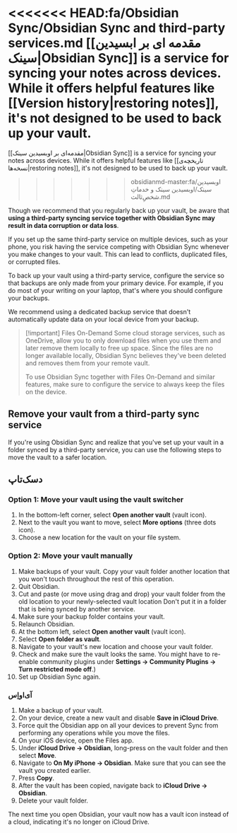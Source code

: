 <<<<<<< HEAD:fa/Obsidian Sync/Obsidian Sync and third-party services.md
[[مقدمه ای بر ابسیدین سینک|Obsidian Sync]] is a service for syncing your notes across devices. While it offers helpful features like [[Version history|restoring notes]], it's not designed to be used to back up your vault.
=======
[[مقدمه‌ای بر اوبسیدین سینک|Obsidian Sync]] is a service for syncing your notes across devices. While it offers helpful features like [[تاریخچه‌ی نسخه‌ها|restoring notes]], it's not designed to be used to back up your vault.
>>>>>>> obsidianmd-master:fa/اوبسیدین سینک/اوبسیدین سینک و خدماتِ شخصِ‌ثالث.md

Though we recommend that you regularly back up your vault, be aware that **using a third-party syncing service together with Obsidian Sync may result in data corruption or data loss**.

If you set up the same third-party service on multiple devices, such as your phone, you risk having the service competing with Obsidian Sync whenever you make changes to your vault. This can lead to conflicts, duplicated files, or corrupted files.

To back up your vault using a third-party service, configure the service so that backups are only made from your primary device. For example, if you do most of your writing on your laptop, that's where you should configure your backups. 

We recommend using a dedicated backup service that doesn't automatically update data on your local device from your backup.

> [!important] Files On-Demand
> Some cloud storage services, such as OneDrive, allow you to only download files when you use them and later remove them locally to free up space. Since the files are no longer available locally, Obsidian Sync believes they've been deleted and removes them from your remote vault.
>
> To use Obsidian Sync together with Files On-Demand and similar features, make sure to configure the service to always keep the files on the device.

## Remove your vault from a third-party sync service

If you're using Obsidian Sync and realize that you've set up your vault in a folder synced by a third-party service, you can use the following steps to move the vault to a safer location.

## دسک‌تاپ

### Option 1: Move your vault using the vault switcher

1. In the bottom-left corner, select **Open another vault** (vault icon).
2. Next to the vault you want to move, select **More options** (three dots icon). 
3. Choose a new location for the vault on your file system.

### Option 2: Move your vault manually
  
1. Make backups of your vault. Copy your vault folder another location that you won't touch throughout the rest of this operation.
2. Quit Obsidian.  
3. Cut and paste (or move using drag and drop) your vault folder from the old location to your newly-selected vault location Don't put it in a folder that is being synced by another service.
4. Make sure your backup folder contains your vault.  
5. Relaunch Obsidian.  
6. At the bottom left, select **Open another vault** (vault icon).
7. Select **Open folder as vault**.
8. Navigate to your vault's new location and choose your vault folder.  
9. Check and make sure the vault looks the same. You might have to re-enable community plugins under **Settings → Community Plugins → Turn restricted mode off**.)  
10. Set up Obsidian Sync again.

### آی‌اواِس

1. Make a backup of your vault.
2. On your device, create a new vault and disable **Save in iCloud Drive**.
3. Force quit the Obsidian app on all your devices to prevent Sync from performing any operations while you move the files.
4. On your iOS device, open the Files app.
5. Under **iCloud Drive → Obsidian**, long-press on the vault folder and then select **Move**.
6. Navigate to **On My iPhone → Obsidian**. Make sure that you can see the vault you created earlier.
7. Press **Copy**.
5. After the vault has been copied, navigate back to **iCloud Drive → Obsidian**. 
6. Delete your vault folder.

The next time you open Obsidian, your vault now has a vault icon instead of a cloud, indicating it's no longer on iCloud Drive.
